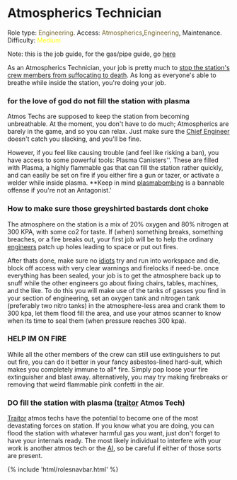 # Atmospherics Technician
Role type: <font color= "#74652c">Engineering</font>. Access: <font color="#74652c">Atmospherics</font>,<font color="#74652c">Engineering</font>, Maintenance. Difficulty: <font color="Yellow">Medium</font>

Note: this is the job guide, for the gas/pipe guide, go [here](Guide-to-Atmospherics.md)

As an Atmospherics Technician, your job is pretty much to [stop the station's crew members from suffocating to death](So-close-to-impossible-that-it-might-as-well-not-even-exist.md). As long as everyone's able to breathe while inside the station, you're doing your job.

### for the love of god do not fill the station with plasma

Atmos Techs are supposed to keep the station from becoming unbreathable. At the moment, you don't have to do much; Atmospherics are barely in the game, and so you can relax. Just make sure the [Chief Engineer](Chief-Engineer.md) doesn't catch you slacking, and you'll be fine.

However, if you feel like causing trouble (and feel like risking a ban), you have access to some powerful tools: Plasma Canisters''. These are filled with Plasma, a highly flammable gas that can fill the station rather quickly, and can easily be set on fire if you either fire a gun or tazer, or activate a welder while inside plasma. **Keep in mind [plasmabombing](RP-words-and-abbreviations.md) is a bannable offense if you're not an Antagonist.'

### How to make sure those greyshirted bastards dont choke

The atmosphere on the station is a mix of 20% oxygen and 80% nitrogen at 300 KPA, with some co2 for taste. If (when) something breaks, something breaches, or a fire breaks out, your first job will be to help the ordinary [engineers](Engineer.md) patch up holes leading to space or put out fires. 

After thats done, make sure no [idiots](Assistant.md) try and run into workspace and die, block off access with very clear warnings and firelocks if need-be. once everything has been sealed, your job is to get the atmosphere back up to snuff while the other engineers go about fixing chairs, tables, machines, and the like. To do this you will make use of the tanks of gasses you find in your section of engineering, set an oxygen tank and nitrogen tank (preferably two nitro tanks) in the atmosphere-less area and crank them to 300 kpa, let them flood fill the area, and use your atmos scanner to know when its time to seal them (when pressure reaches 300 kpa).

### HELP IM ON FIRE

While all the other members of the crew can still use extinguishers to put out fire, you can do it better in your fancy asbestos-lined hard-suit, which makes you completely immune to all* fire. Simply pop loose your fire extinguisher and blast away. alternatively, you may try making firebreaks or removing that weird flammable pink confetti in the air.

### DO fill the station with plasma ([traitor](traitor.md) Atmos Tech)

[Traitor](traitor.md) atmos techs have the potential to become one of the most devastating forces on station. If you know what you are doing, you can flood the station with whatever harmful gas you want, just don't forget to have your internals ready. The most likely individual to interfere with your work is another atmos tech or the [AI](station-AI.md), so be careful if either of those sorts are present.

 {% include 'html/rolesnavbar.html' %}
